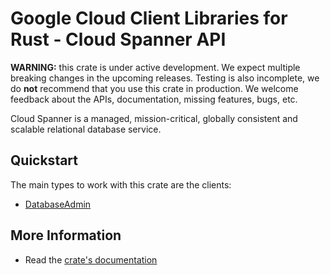 # Google Cloud Client Libraries for Rust - Cloud Spanner API

<!-- Code generated by sidekick. DO NOT EDIT. -->

**WARNING:** this crate is under active development. We expect multiple breaking
changes in the upcoming releases. Testing is also incomplete, we do **not**
recommend that you use this crate in production. We welcome feedback about the
APIs, documentation, missing features, bugs, etc.

Cloud Spanner is a managed, mission-critical, globally consistent and
scalable relational database service.

## Quickstart

The main types to work with this crate are the clients:

- [DatabaseAdmin]

## More Information

- Read the [crate's documentation](https://docs.rs/google-cloud-spanner-admin-database-v1/latest/google-cloud-spanner-admin-database-v1)

[DatabaseAdmin]: https://docs.rs/google-cloud-spanner-admin-database-v1/latest/google_cloud_spanner_admin_database_v1/client/struct.DatabaseAdmin.html
